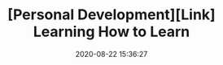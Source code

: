 ---
title: "[Personal Development][Link] Learning How to Learn"
layout: external
external_url: https://old.reddit.com/r/GetMotivated/comments/5950tm/text_i_just_finished_the_online_coursera_course/
date:   2020-08-22 15:36:27
---